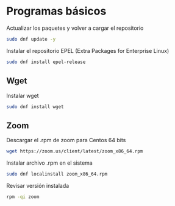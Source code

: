 # Programas básicos
Actualizar los paquetes y volver a cargar el repositorio
```sh
sudo dnf update -y 
```
Instalar el repositorio EPEL (Extra Packages for Enterprise Linux)
```sh
sudo dnf install epel-release
```
## Wget

Instalar wget
```sh
sudo dnf install wget
```
## Zoom

Descargar el .rpm de zoom para Centos 64 bits
```sh
wget https://zoom.us/client/latest/zoom_x86_64.rpm
```
Instalar archivo .rpm en el sistema
```sh
sudo dnf localinstall zoom_x86_64.rpm
```
Revisar versión instalada
```sh
rpm -qi zoom
```
